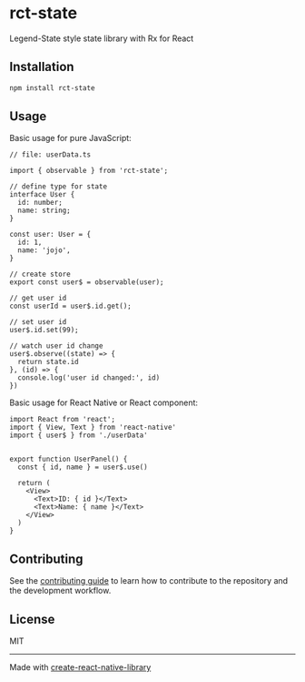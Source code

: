 # rct-state

Legend-State style state library with Rx for React

## Installation

```sh
npm install rct-state
```

## Usage

Basic usage for pure JavaScript:

```tsx
// file: userData.ts

import { observable } from 'rct-state';

// define type for state
interface User {
  id: number;
  name: string;
}

const user: User = {
  id: 1,
  name: 'jojo',
}

// create store
export const user$ = observable(user);

// get user id
const userId = user$.id.get();

// set user id
user$.id.set(99);

// watch user id change
user$.observe((state) => {
  return state.id
}, (id) => {
  console.log('user id changed:', id)
})

```

Basic usage for React Native or React component:

```tsx
import React from 'react';
import { View, Text } from 'react-native'
import { user$ } from './userData'


export function UserPanel() {
  const { id, name } = user$.use()

  return (
    <View>
      <Text>ID: { id }</Text>
      <Text>Name: { name }</Text>
    </View>
  )
}
```

## Contributing

See the [contributing guide](CONTRIBUTING.md) to learn how to contribute to the repository and the development workflow.

## License

MIT

---

Made with [create-react-native-library](https://github.com/callstack/react-native-builder-bob)
